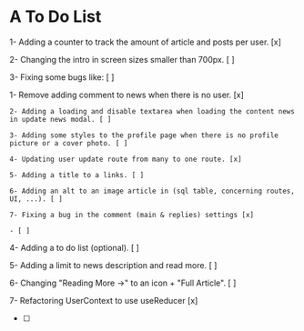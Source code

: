 # A To Do List

1- Adding a counter to track the amount of article and posts per user. [x]

2- Changing the intro in screen sizes smaller than 700px. [ ]

3- Fixing some bugs like: [ ]

1- Remove adding comment to news when there is no user. [x]

    2- Adding a loading and disable textarea when loading the content news in update news modal. [ ]

    3- Adding some styles to the profile page when there is no profile picture or a cover photo. [ ]

    4- Updating user update route from many to one route. [x]

    5- Adding a title to a links. [ ]

    6- Adding an alt to an image article in (sql table, concerning routes, UI, ...). [ ]

    7- Fixing a bug in the comment (main & replies) settings [x]

    - [ ]

4- Adding a to do list (optional). [ ]

5- Adding a limit to news description and read more. [ ]

6- Changing "Reading More ->" to an icon + "Full Article". [ ]

7- Refactoring UserContext to use useReducer [x]

- [ ]
